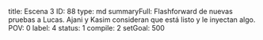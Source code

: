 title:          Escena 3
ID:             88
type:           md
summaryFull:    Flashforward de nuevas pruebas a Lucas. Ajani y Kasim consideran que está listo y le inyectan algo.
POV:            0
label:          4
status:         1
compile:        2
setGoal:        500


